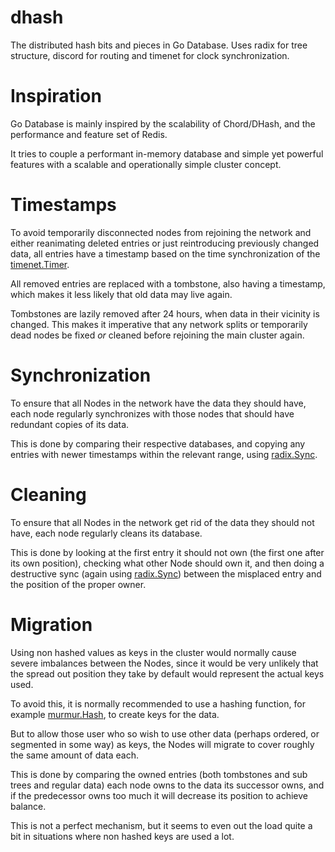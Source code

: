 dhash
===

The distributed hash bits and pieces in Go Database. Uses radix for tree structure, discord for routing and timenet for clock synchronization.

# Inspiration

Go Database is mainly inspired by the scalability of Chord/DHash, and the performance and feature set of Redis.

It tries to couple a performant in-memory database and simple yet powerful features with a scalable and operationally simple cluster concept.

# Timestamps

To avoid temporarily disconnected nodes from rejoining the network and either reanimating deleted entries or just reintroducing previously changed data,
all entries have a timestamp based on the time synchronization of the [timenet.Timer](../../blob/master/timenet/timer.go).

All removed entries are replaced with a tombstone, also having a timestamp, which makes it less likely that old data may live again.

Tombstones are lazily removed after 24 hours, when data in their vicinity is changed. This makes it imperative that any network splits or temporarily dead 
nodes be fixed _or_ cleaned before rejoining the main cluster again.

# Synchronization

To ensure that all Nodes in the network have the data they should have, each node regularly synchronizes with those nodes that should have
redundant copies of its data.

This is done by comparing their respective databases, and copying any entries with newer timestamps within the relevant range, using [radix.Sync](../../blob/master/radix/sync.go).

# Cleaning

To ensure that all Nodes in the network get rid of the data they should not have, each node regularly cleans its database.

This is done by looking at the first entry it should not own (the first one after its own position), 
checking what other Node should own it, and then doing a destructive sync (again using [radix.Sync](../../blob/master/radix/sync.go)) 
between the misplaced entry and the position of the proper owner.

# Migration

Using non hashed values as keys in the cluster would normally cause severe imbalances between the Nodes, since it would be very unlikely that the spread out position they take by default would represent the actual keys used.

To avoid this, it is normally recommended to use a hashing function, for example [murmur.Hash](../../blob/master/murmur/murmur.go), to create keys for the data.

But to allow those user who so wish to use other data (perhaps ordered, or segmented in some way) as keys, the Nodes will migrate to cover roughly the same amount of data each.

This is done by comparing the owned entries (both tombstones and sub trees and regular data) each node owns to the data its successor owns, and if the predecessor owns too much it will decrease its position to achieve balance.

This is not a perfect mechanism, but it seems to even out the load quite a bit in situations where non hashed keys are used a lot.
